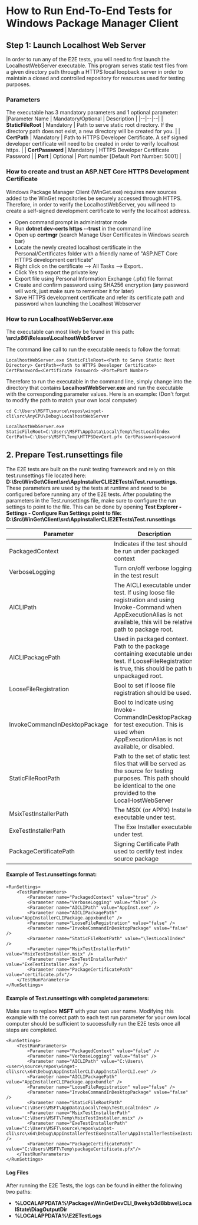 ﻿# How to Run End-To-End Tests for Windows Package Manager Client


## Step 1: Launch Localhost Web Server
In order to run any of the E2E tests, you will need to first launch the LocalhostWebServer executable.  This program serves static test files from a given directory path through a HTTPS local loopback server in order to maintain a closed and controlled repository for resources used for testing purposes. 

### Parameters

The executable has 3 mandatory parameters and 1 optional parameter:
|Parameter Name	| Mandatory/Optional | Description |
|--|--|--|
| **StaticFileRoot** | Mandatory | Path to serve static root directory. If the directory path does not exist, a new directory will be created for you. |
| **CertPath** | Mandatory | Path to HTTPS Developer Certificate. A self signed developer certificate will need to be created in order to  verify localhost https. |
| **CertPassword** | Mandatory | HTTPS Developer Certificate Password |
| **Port** | Optional | Port number [Default Port Number: 5001] |

### How to create and trust an ASP.NET Core HTTPS Development Certificate
Windows Package Manager Client (WinGet.exe) requires new sources added to the WinGet repositories be securely accessed through HTTPS. Therefore, in order to verify the LocalhostWebServer, you will need to create a self-signed development certificate to verify the localhost address. 

- Open command prompt in administrator mode
- Run **dotnet dev-certs https --trust** in the command line
- Open up **certmgr** (search Manage User Certificates in Windows search bar) 
- Locate the newly created localhost certificate in the Personal/Certificates folder with a friendly name of "ASP.NET Core HTTPS development certificate"
- Right click on the certificate --> All Tasks --> Export..
- Click Yes to export the private key
- Export file using Personal Information Exchange (.pfx) file format
- Create and confirm password using SHA256 encryption (any password will work, just make sure to remember it for later)
- Save HTTPS development certificate and refer its certificate path and password when launching the Localhost Webserver
### How to run LocalhostWebServer.exe
The executable can most likely be found in this path: **\src\x86\Release\LocalhostWebServer**

The command line call to run the executable needs to follow the format:

	LocalhostWebServer.exe StaticFileRoot=<Path to Serve Static Root Directory> CertPath=<Path to HTTPS Developer Certificate> CertPassword=<Certificate Password> <Port=Port Number>

Therefore to run the executable in the command line, simply change into the directory that contains **LocalhostWebServer.exe** and run the executable with the corresponding parameter values. Here is an example: (Don't forget to modify the path to match your own local computer)

	cd C:\Users\MSFT\source\repos\winget-cli\src\AnyCPU\Debug\LocalhostWebServer

	LocalhostWebServer.exe StaticFileRoot=C:\Users\MSFT\AppData\Local\Temp\TestLocalIndex CertPath=C:\Users\MSFT\Temp\HTTPSDevCert.pfx CertPassword=password


## 2. Prepare Test.runsettings file
 The E2E tests are built on the nunit testing framework and rely on this test.runsettings file located here: **D:\Src\WinGet\Client\src\AppInstallerCLIE2ETests\Test.runsettings**. These parameters are used by the tests at runtime and need to be configured before running any of the E2E tests.
 After populating the parameters in the Test.runsettings file, make sure to configure the run settings to point to the file. This can be done by opening **Test Explorer - Settings - Configure Run Settings point to file: D:\Src\WinGet\Client\src\AppInstallerCLIE2ETests\Test.runsettings**


|Parameter| Description  |
|--|--|
| PackagedContext | Indicates if the test should be run under packaged context |
| VerboseLogging | Turn on/off verbose logging in the test result |
| AICLIPath | The AICLI executable under test. If using loose file registration and using Invoke-Command when         AppExecutionAlias is not available, this will be relative path to package root. |
| AICLIPackagePath | Used in packaged context. Path to the package containing executable under test. If LooseFileRegistration is true, this should be path to unpackaged root. |
| LooseFileRegistration | Bool to set if loose file registration should be used. |
| InvokeCommandInDesktopPackage | Bool to indicate using Invoke-CommandInDesktopPackage for test execution. This is used when AppExecutionAlias is not available, or disabled. |
| StaticFileRootPath | Path to the set of static test files that will be served as the source for testing purposes. This path should be identical to the one provided to the LocalHostWebServer|
| MsixTestInstallerPath | The MSIX (or APPX) Installer executable under test. |
| ExeTestInstallerPath |The Exe Installer executable under test. |
| PackageCertificatePath |Signing Certificate Path used to certify test index source package|

#### Example of Test.runsettings format:

	<RunSettings>
		<TestRunParameters>
			<Parameter name="PackagedContext" value="true" />
			<Parameter name="VerboseLogging" value="false" />
			<Parameter name="AICLIPath" value="AppInst.exe" />
			<Parameter name="AICLIPackagePath" value="AppInstallerCLIPackage.appxbundle" />
			<Parameter name="LooseFileRegistration" value="false" />
			<Parameter name="InvokeCommandInDesktopPackage" value="false" />
			<Parameter name="StaticFileRootPath" value="\TestLocalIndex" />
			<Parameter name="MsixTestInstallerPath" value="MsixTestInstaller.msix" />
			<Parameter name="ExeTestInstallerPath" value="ExeTestInstaller.exe" />
			<Parameter name="PackageCertificatePath" value="certificate.pfx"/>
		</TestRunParameters>
	</RunSettings>
  
#### Example of Test.runsettings with completed parameters:
Make sure to replace **MSFT** with your own user name. Modifying this example with the correct path to each test run parameter for your own local computer should be sufficient to successfully run the E2E tests  once all steps are completed.
   
	<RunSettings>
		<TestRunParameters>
			<Parameter name="PackagedContext" value="false" />
			<Parameter name="VerboseLogging" value="false" />
			<Parameter name="AICLIPath" value="C:\Users\<user>\source\repos\winget-cli\src\x64\Debug\AppInstallerCLI\AppInstallerCLI.exe" />
			<Parameter name="AICLIPackagePath" value="AppInstallerCLIPackage.appxbundle" />
			<Parameter name="LooseFileRegistration" value="false" />
			<Parameter name="InvokeCommandInDesktopPackage" value="false" />
			<Parameter name="StaticFileRootPath" value="C:\Users\MSFT\AppData\Local\Temp\TestLocalIndex" />
			<Parameter name="MsixTestInstallerPath" value="C:\Users\MSFT\Temp\MsixTestInstaller.msix" />
			<Parameter name="ExeTestInstallerPath" value="C:\Users\MSFT\source\repos\winget-cli\src\x64\Debug\AppInstallerTestExeInstaller\AppInstallerTestExeInstaller.exe" />
			<Parameter name="PackageCertificatePath" value="C:\Users\MSFT\Temp\packageCertificate.pfx"/>
		</TestRunParameters>
	</RunSettings>


#### Log Files
After running the E2E Tests, the logs can be found in either the following two paths:

- **%LOCALAPPDATA%\Packages\WinGetDevCLI_8wekyb3d8bbwe\LocalState\DiagOutputDir**
- **%LOCALAPPDATA%\E2ETestLogs**
